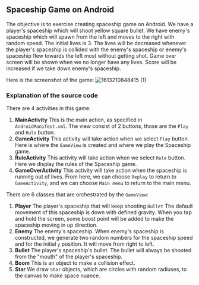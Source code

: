 ## Spaceship Game on Android

The objective is to exercise creating spaceship game on Android.
We have a player's spaceship which will shoot yellow square bullet.
We have enemy's spaceship which will spawn from the left and moves to the right with random speed.
The initial lives is 3. The lives will be decreased whenever the player's spaceship is collided with the enemy's spaceship or enemy's spaceship flew towards the left most without getting shot. Game over screen will be shown when we no longer have any lives.
Score will be increased if we take down enemy's spaceship.

Here is the screenshot of the game:
![1613210848415 (1)](https://user-images.githubusercontent.com/33726233/107853063-8864b700-6e46-11eb-903e-ec45cf7d7cd1.jpg)


### Explanation of the source code
There are 4 activities in this game:
1. **MainActivity**
This is the main action, as specified in `AndroidManifest.xml`. The view consist of 2 buttons, those are the `Play` and `Rule` button.
2. **GameActivity**
This activity will take action when we select `Play` button.
Here is where the `GameView` is created and where we play the Spaceship game.
3. **RuleActivity**
This activity will take action when we select `Rule` button.
Here we display the rules of the Spaceship game.
4. **GameOverActivity**
This activity will take action when the spaceship is running out of lives.
From here, we can choose `Replay` to return to `GameActivity`, and we can choose `Main menu` to return to the main menu.

There are 6 classes that are orchestrated by the `GameView`:
1. **Player**
The player's spaceship that will keep shooting `Bullet`
The default movement of this spaceship is down with defined gravity. When you tap and hold the screen, some boost point will be added to make the spaceship moving in up direction.
2. **Enemy**
The enemy's spaceship. When enemy's spaceship is constructed, we generate two random numbers for the spaceship speed and for the initial `y` position. It will move from right to left.
3. **Bullet**
The player's spaceship's bullet. The bullet will always be shooted from the "mouth" of the player's spaceship.
4. **Boom**
This is an object to make a collision effect.
5. **Star**
We draw `Star` objects, which are circles with random radiuses, to the canvas to make space nuance.

